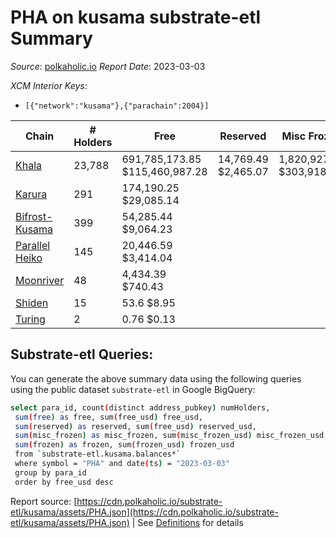 # PHA on kusama substrate-etl Summary

_Source_: [polkaholic.io](https://polkaholic.io) *Report Date*: 2023-03-03


*XCM Interior Keys*:
* `[{"network":"kusama"},{"parachain":2004}]`


| Chain | # Holders | Free | Reserved | Misc Frozen | Frozen | Price | AssetID |
| ----- | --------- | ---- | -------- | ----------- | ------ | ----- | ------- |
| [Khala](/kusama/2004-khala) | 23,788 | 691,785,173.85 $115,460,987.28 | 14,769.49 $2,465.07 | 1,820,927.48  $303,918.17 | 1,406.9 $234.82 | $0.17 | `{"Token":"PHA"}` |
| [Karura](/kusama/2000-karura) | 291 | 174,190.25 $29,085.14 |   |    |   | $0.17 | `{"Token":"PHA"}` |
| [Bifrost-Kusama](/kusama/2001-bifrost-ksm) | 399 | 54,285.44 $9,064.23 |   |    |   | $0.17 | `{"Token":"PHA"}` |
| [Parallel Heiko](/kusama/2085-parallel-heiko) | 145 | 20,446.59 $3,414.04 |   |    |   | $0.17 | `{"Token":"115"}` |
| [Moonriver](/kusama/2023-moonriver) | 48 | 4,434.39 $740.43 |   |    |   | $0.17 | `{"Token":"189307976387032586987344677431204943363"}` |
| [Shiden](/kusama/2007-shiden) | 15 | 53.6 $8.95 |   |    |   | $0.17 | `{"Token":"18446744073709551623"}` |
| [Turing](/kusama/2114-turing) | 2 | 0.76 $0.13 |   |    |   | $0.17 | `{"Token":"7"}` |

## Substrate-etl Queries:
You can generate the above summary data using the following queries using the public dataset `substrate-etl` in Google BigQuery:
```bash
select para_id, count(distinct address_pubkey) numHolders, 
 sum(free) as free, sum(free_usd) free_usd,
 sum(reserved) as reserved, sum(free_usd) reserved_usd,
 sum(misc_frozen) as misc_frozen, sum(misc_frozen_usd) misc_frozen_usd,
 sum(frozen) as frozen, sum(frozen_usd) frozen_usd
 from `substrate-etl.kusama.balances*` 
 where symbol = "PHA" and date(ts) = "2023-03-03"
 group by para_id
 order by free_usd desc
```


Report source: [https://cdn.polkaholic.io/substrate-etl/kusama/assets/PHA.json](https://cdn.polkaholic.io/substrate-etl/kusama/assets/PHA.json) | See [Definitions](/DEFINITIONS.md) for details
